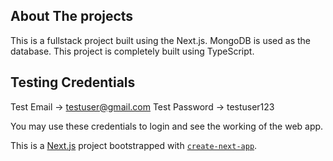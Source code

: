 ## About The projects
This is a fullstack project built using the Next.js.
MongoDB is used as the database.
This project is completely built using TypeScript.


## Testing Credentials
Test Email -> testuser@gmail.com
Test Password -> testuser123

You may use these credentials to login and see the working of the web app.




This is a [Next.js](https://nextjs.org/) project bootstrapped with [`create-next-app`](https://github.com/vercel/next.js/tree/canary/packages/create-next-app).

